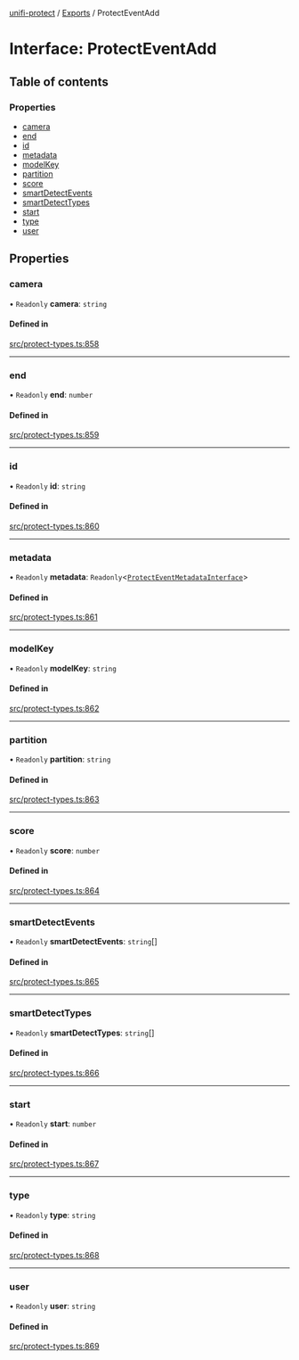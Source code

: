 [unifi-protect](../README.md) / [Exports](../modules.md) / ProtectEventAdd

# Interface: ProtectEventAdd

## Table of contents

### Properties

- [camera](ProtectEventAdd.md#camera)
- [end](ProtectEventAdd.md#end)
- [id](ProtectEventAdd.md#id)
- [metadata](ProtectEventAdd.md#metadata)
- [modelKey](ProtectEventAdd.md#modelkey)
- [partition](ProtectEventAdd.md#partition)
- [score](ProtectEventAdd.md#score)
- [smartDetectEvents](ProtectEventAdd.md#smartdetectevents)
- [smartDetectTypes](ProtectEventAdd.md#smartdetecttypes)
- [start](ProtectEventAdd.md#start)
- [type](ProtectEventAdd.md#type)
- [user](ProtectEventAdd.md#user)

## Properties

### camera

• `Readonly` **camera**: `string`

#### Defined in

[src/protect-types.ts:858](https://github.com/hjdhjd/unifi-protect/blob/a8068b4/src/protect-types.ts#L858)

___

### end

• `Readonly` **end**: `number`

#### Defined in

[src/protect-types.ts:859](https://github.com/hjdhjd/unifi-protect/blob/a8068b4/src/protect-types.ts#L859)

___

### id

• `Readonly` **id**: `string`

#### Defined in

[src/protect-types.ts:860](https://github.com/hjdhjd/unifi-protect/blob/a8068b4/src/protect-types.ts#L860)

___

### metadata

• `Readonly` **metadata**: `Readonly`<[`ProtectEventMetadataInterface`](ProtectEventMetadataInterface.md)\>

#### Defined in

[src/protect-types.ts:861](https://github.com/hjdhjd/unifi-protect/blob/a8068b4/src/protect-types.ts#L861)

___

### modelKey

• `Readonly` **modelKey**: `string`

#### Defined in

[src/protect-types.ts:862](https://github.com/hjdhjd/unifi-protect/blob/a8068b4/src/protect-types.ts#L862)

___

### partition

• `Readonly` **partition**: `string`

#### Defined in

[src/protect-types.ts:863](https://github.com/hjdhjd/unifi-protect/blob/a8068b4/src/protect-types.ts#L863)

___

### score

• `Readonly` **score**: `number`

#### Defined in

[src/protect-types.ts:864](https://github.com/hjdhjd/unifi-protect/blob/a8068b4/src/protect-types.ts#L864)

___

### smartDetectEvents

• `Readonly` **smartDetectEvents**: `string`[]

#### Defined in

[src/protect-types.ts:865](https://github.com/hjdhjd/unifi-protect/blob/a8068b4/src/protect-types.ts#L865)

___

### smartDetectTypes

• `Readonly` **smartDetectTypes**: `string`[]

#### Defined in

[src/protect-types.ts:866](https://github.com/hjdhjd/unifi-protect/blob/a8068b4/src/protect-types.ts#L866)

___

### start

• `Readonly` **start**: `number`

#### Defined in

[src/protect-types.ts:867](https://github.com/hjdhjd/unifi-protect/blob/a8068b4/src/protect-types.ts#L867)

___

### type

• `Readonly` **type**: `string`

#### Defined in

[src/protect-types.ts:868](https://github.com/hjdhjd/unifi-protect/blob/a8068b4/src/protect-types.ts#L868)

___

### user

• `Readonly` **user**: `string`

#### Defined in

[src/protect-types.ts:869](https://github.com/hjdhjd/unifi-protect/blob/a8068b4/src/protect-types.ts#L869)
